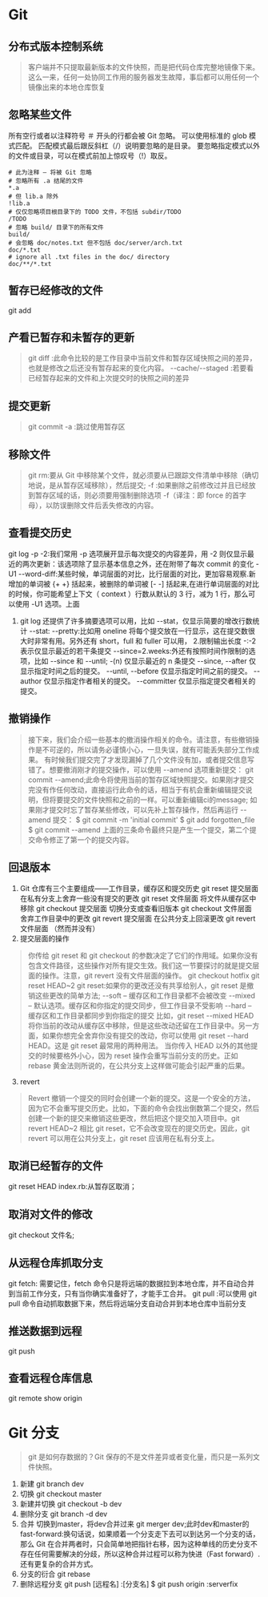 # Git
## 分布式版本控制系统
>客户端并不只提取最新版本的文件快照，而是把代码仓库完整地镜像下来。这么一来，任何一处协同工作用的服务器发生故障，事后都可以用任何一个镜像出来的本地仓库恢复
## 忽略某些文件
所有空行或者以注释符号 ＃ 开头的行都会被 Git 忽略。
可以使用标准的 glob 模式匹配。
匹配模式最后跟反斜杠（/）说明要忽略的是目录。
要忽略指定模式以外的文件或目录，可以在模式前加上惊叹号（!）取反。

```
# 此为注释 – 将被 Git 忽略
# 忽略所有 .a 结尾的文件
*.a
# 但 lib.a 除外
!lib.a
# 仅仅忽略项目根目录下的 TODO 文件，不包括 subdir/TODO
/TODO
# 忽略 build/ 目录下的所有文件
build/
# 会忽略 doc/notes.txt 但不包括 doc/server/arch.txt
doc/*.txt
# ignore all .txt files in the doc/ directory
doc/**/*.txt
```
## 暂存已经修改的文件
git add 
## 产看已暂存和未暂存的更新
>git diff :此命令比较的是工作目录中当前文件和暂存区域快照之间的差异，也就是修改之后还没有暂存起来的变化内容。
--cache/--staged :若要看已经暂存起来的文件和上次提交时的快照之间的差异
## 提交更新
>git commit
-a :跳过使用暂存区
## 移除文件
>git rm:要从 Git 中移除某个文件，就必须要从已跟踪文件清单中移除（确切地说，是从暂存区域移除），然后提交;
-f :如果删除之前修改过并且已经放到暂存区域的话，则必须要用强制删除选项 -f（译注：即 force 的首字母），以防误删除文件后丢失修改的内容。
## 查看提交历史
git log
-p -2:我们常用 -p 选项展开显示每次提交的内容差异，用 -2 则仅显示最近的两次更新：该选项除了显示基本信息之外，还在附带了每次 commit 的变化
-U1 --word-diff:某些时候，单词层面的对比，比行层面的对比，更加容易观察.新增加的单词被 {+ +} 括起来，被删除的单词被 [- -] 括起来,在进行单词层面的对比的时候，你可能希望上下文（ context ）行数从默认的 3 行，减为 1 行，那么可以使用 -U1 选项。上面
1. git log 还提供了许多摘要选项可以用，比如 --stat，仅显示简要的增改行数统计
--stat:
--pretty:比如用 oneline 将每个提交放在一行显示，这在提交数很大时非常有用。另外还有 short，full 和 fuller 可以用，
2.限制输出长度
-<n>:-2表示仅显示最近的若干条提交
--since=2.weeks:外还有按照时间作限制的选项，比如 --since 和 --until;
-(n)	仅显示最近的 n 条提交
--since, --after	仅显示指定时间之后的提交。
--until, --before	仅显示指定时间之前的提交。
--author	仅显示指定作者相关的提交。
--committer	仅显示指定提交者相关的提交。

## 撤销操作
>接下来，我们会介绍一些基本的撤消操作相关的命令。请注意，有些撤销操作是不可逆的，所以请务必谨慎小心，一旦失误，就有可能丢失部分工作成果。
有时候我们提交完了才发现漏掉了几个文件没有加，或者提交信息写错了。想要撤消刚才的提交操作，可以使用 --amend 选项重新提交：
git commit --amend;此命令将使用当前的暂存区域快照提交。如果刚才提交完没有作任何改动，直接运行此命令的话，相当于有机会重新编辑提交说明，但将要提交的文件快照和之前的一样。可以重新编辑ci的message;
如果刚才提交时忘了暂存某些修改，可以先补上暂存操作，然后再运行 --amend 提交：
$ git commit -m 'initial commit'
$ git add forgotten_file
$ git commit --amend
上面的三条命令最终只是产生一个提交，第二个提交命令修正了第一个的提交内容。
## 回退版本
1.  Git 仓库有三个主要组成——工作目录，缓存区和提交历史
git reset	提交层面	在私有分支上舍弃一些没有提交的更改
git reset	文件层面	将文件从缓存区中移除
git checkout	提交层面	切换分支或查看旧版本
git checkout	文件层面	舍弃工作目录中的更改
git revert	提交层面	在公共分支上回滚更改
git revert	文件层面	（然而并没有）
2. 提交层面的操作
>你传给 git reset 和 git checkout 的参数决定了它们的作用域。如果你没有包含文件路径，这些操作对所有提交生效。我们这一节要探讨的就是提交层面的操作。注意，git revert 没有文件层面的操作。
git checkout hotfix
git reset HEAD~2
git reset:如果你的更改还没有共享给别人，git reset 是撤销这些更改的简单方法;
--soft – 缓存区和工作目录都不会被改变
--mixed – 默认选项。缓存区和你指定的提交同步，但工作目录不受影响
--hard – 缓存区和工作目录都同步到你指定的提交
比如，git reset --mixed HEAD 将你当前的改动从缓存区中移除，但是这些改动还留在工作目录中。另一方面，如果你想完全舍弃你没有提交的改动，你可以使用 git reset --hard HEAD。这是 git reset 最常用的两种用法。
当你传入 HEAD 以外的其他提交的时候要格外小心，因为 reset 操作会重写当前分支的历史。正如 rebase 黄金法则所说的，在公共分支上这样做可能会引起严重的后果。
3. revert
>Revert 撤销一个提交的同时会创建一个新的提交。这是一个安全的方法，因为它不会重写提交历史。比如，下面的命令会找出倒数第二个提交，然后创建一个新的提交来撤销这些更改，然后把这个提交加入项目中。git revert HEAD~2
相比 git reset，它不会改变现在的提交历史。因此，git revert 可以用在公共分支上，git reset 应该用在私有分支上。

## 取消已经暂存的文件
git reset HEAD index.rb:从暂存区取消；
## 取消对文件的修改
git checkout 文件名;
## 从远程仓库抓取分支
git fetch: 需要记住，fetch 命令只是将远端的数据拉到本地仓库，并不自动合并到当前工作分支，只有当你确实准备好了，才能手工合并。
git pull :可以使用 git pull 命令自动抓取数据下来，然后将远端分支自动合并到本地仓库中当前分支
## 推送数据到远程
git push
## 查看远程仓库信息
git remote show origin
# Git 分支
> git 是如何存数据的？Git 保存的不是文件差异或者变化量，而只是一系列文件快照。
1. 新建
git branch dev
2. 切换
git checkout master
3.  新建并切换
git checkout -b dev
4. 删除分支
git branch -d dev
5. 合并
切换到master，将dev合并过来 git merger dev;此时dev和master的
fast-forward:换句话说，如果顺着一个分支走下去可以到达另一个分支的话，那么 Git 在合并两者时，只会简单地把指针右移，因为这种单线的历史分支不存在任何需要解决的分歧，所以这种合并过程可以称为快进（Fast forward）.还有更复杂的合并方式。
6. 分支的衍合
git rebase
7. 删除远程分支
git push [远程名] :[分支名]
$ git push origin :serverfix

